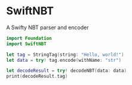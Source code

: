 # SwiftNBT

A Swifty NBT parser and encoder

```swift
import Foundation
import SwiftNBT

let tag = StringTag(string: "Hello, world!")
let data = try! tag.encode(withName: "str")

let decodeResult = try! decodeNBT(data: data)
print(decodeResult.tag)
```
